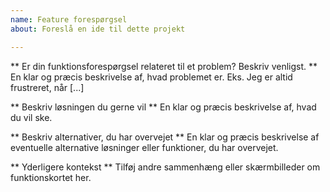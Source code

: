 ```yaml
---
name: Feature forespørgsel
about: Foreslå en ide til dette projekt

---
```


** Er din funktionsforespørgsel relateret til et problem? Beskriv venligst. **
En klar og præcis beskrivelse af, hvad problemet er. Eks. Jeg er altid frustreret, når [...]

** Beskriv løsningen du gerne vil **
En klar og præcis beskrivelse af, hvad du vil ske.

** Beskriv alternativer, du har overvejet **
En klar og præcis beskrivelse af eventuelle alternative løsninger eller funktioner, du har overvejet.

** Yderligere kontekst **
Tilføj andre sammenhæng eller skærmbilleder om funktionskortet her.
